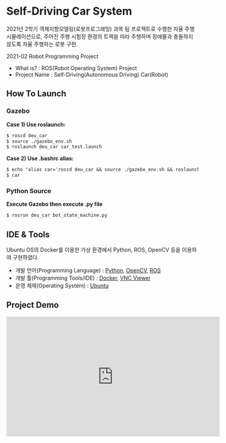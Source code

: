 # Self-Driving Car System
2021년 2학기 객체지향모델링(로봇프로그래밍) 과목 팀 프로젝트로 수행한 자율 주행 시뮬레이션으로,
주어진 주행 시험장 환경의 트랙을 따라 주행하며 장애물과 충돌하지 않도록 자율 주행하는 로봇 구현.

2021-02 Robot Programming Project
- What is? : ROS(Robot Operating System) Project
- Project Name : Self-Driving(Autonomous Driving) Car(Robot)

## How To Launch
### Gazebo
**Case 1) Use roslaunch:**
```markdown
$ roscd deu_car
$ source ./gazebo_env.sh
$ roslaunch deu_car car_test.launch
```

**Case 2) Use .bashrc alias:**
```markdown
$ echo "alias car='roscd deu_car && source ./gazebo_env.sh && roslaunch deu_car car_test.launch''" >> .bashrc
$ car
```


### Python Source
**Execute Gazebo then execute .py file**
```markdown
$ rosrun deu_car bot_state_machine.py
```


## IDE & Tools

Ubuntu OS의 Docker를 이용한 가상 환경에서 Python, ROS, OpenCV 등을 이용하여 구현하였다.
* 개발 언어(Programming Language) : [Python](https://www.python.org/), [OpenCV](https://opencv.org/), [ROS](https://www.ros.org/)
* 개발 툴(Programming Tools/IDE) : [Docker](https://www.docker.com/), [VNC Viewer](https://www.realvnc.com/en/connect/download/viewer/)
* 운영 체제(Operating System) : [Ubuntu](https://ubuntu.com/)


<!-- USAGE EXAMPLES -->
## Project Demo

<iframe width="560" height="315" src="https://www.youtube.com/embed/xN7rU0_rKpc?start=7" title="YouTube video player" frameborder="0" allow="accelerometer; autoplay; clipboard-write; encrypted-media; gyroscope; picture-in-picture" allowfullscreen></iframe>
